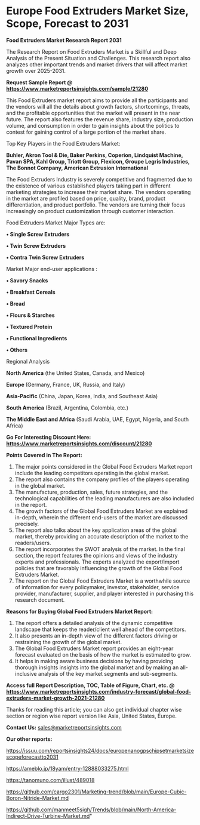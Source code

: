 # Europe Food Extruders Market Size, Scope, Forecast to 2031

<strong>Food Extruders Market Research Report 2031</strong>

The Research Report on Food Extruders Market is a Skillful and Deep Analysis of the Present Situation and Challenges. This research report also analyzes other important trends and market drivers that will affect market growth over 2025-2031.

<strong>Request Sample Report @ <a href=https://www.marketreportsinsights.com/sample/21280>https://www.marketreportsinsights.com/sample/21280</a></strong>

This Food Extruders market report aims to provide all the participants and the vendors will all the details about growth factors, shortcomings, threats, and the profitable opportunities that the market will present in the near future. The report also features the revenue share, industry size, production volume, and consumption in order to gain insights about the politics to contest for gaining control of a large portion of the market share.

Top Key Players in the Food Extruders Market:

<strong>Buhler, Akron Tool & Die, Baker Perkins, Coperion, Lindquist Machine, Pavan SPA, Kahl Group, Triott Group, Flexicon, Groupe Legris Industries, The Bonnot Company, American Extrusion International</strong>

The Food Extruders Industry is severely competitive and fragmented due to the existence of various established players taking part in different marketing strategies to increase their market share. The vendors operating in the market are profiled based on price, quality, brand, product differentiation, and product portfolio. The vendors are turning their focus increasingly on product customization through customer interaction.

Food Extruders Market Major Types are:

<strong>• Single Screw Extruders

• Twin Screw Extruders

• Contra Twin Screw Extruders</strong>

Market Major end-user applications :

<strong>• Savory Snacks

• Breakfast Cereals

• Bread

• Flours & Starches

• Textured Protein

• Functional Ingredients

• Others</strong>

Regional Analysis

</u><strong><b>North America</b></strong> (the United States, Canada, and Mexico)

<strong><b>Europe </b></strong>(Germany, France, UK, Russia, and Italy)

<strong><b>Asia-Pacific</b></strong> (China, Japan, Korea, India, and Southeast Asia)

<strong><b>South America</b></strong> (Brazil, Argentina, Colombia, etc.)

<strong><b>The Middle East and Africa</b></strong> (Saudi Arabia, UAE, Egypt, Nigeria, and South Africa)

<strong>Go For Interesting Discount Here: <a href=https://www.marketreportsinsights.com/discount/21280>https://www.marketreportsinsights.com/discount/21280</a></strong>

<strong>Points Covered in The Report:</strong>
<ol>
  <li>The major points considered in the Global Food Extruders Market report include the leading competitors operating in the global market.</li>
  <li>The report also contains the company profiles of the players operating in the global market.</li>
  <li>The manufacture, production, sales, future strategies, and the technological capabilities of the leading manufacturers are also included in the report.</li>
  <li>The growth factors of the Global Food Extruders Market are explained in-depth, wherein the different end-users of the market are discussed precisely.</li>
  <li>The report also talks about the key application areas of the global market, thereby providing an accurate description of the market to the readers/users.</li>
  <li>The report incorporates the SWOT analysis of the market. In the final section, the report features the opinions and views of the industry experts and professionals. The experts analyzed the export/import policies that are favorably influencing the growth of the Global Food Extruders Market.</li>
  <li>The report on the Global Food Extruders Market is a worthwhile source of information for every policymaker, investor, stakeholder, service provider, manufacturer, supplier, and player interested in purchasing this research document.</li>
</ol>
<strong>Reasons for Buying Global Food Extruders Market Report:</strong>

<ol>
  <li>The report offers a detailed analysis of the dynamic competitive landscape that keeps the reader/client well ahead of the competitors.</li>
  <li>It also presents an in-depth view of the different factors driving or restraining the growth of the global market.</li>
  <li>The Global Food Extruders Market report provides an eight-year forecast evaluated on the basis of how the market is estimated to grow.</li>
  <li>It helps in making aware business decisions by having providing thorough insights insights into the global market and by making an all-inclusive analysis of the key market segments and sub-segments.</li>
</ol>
<strong>Access full Report Description, TOC, Table of Figure, Chart, etc. @ <a href=https://www.marketreportsinsights.com/industry-forecast/global-food-extruders-market-growth-2021-21280>https://www.marketreportsinsights.com/industry-forecast/global-food-extruders-market-growth-2021-21280</a></strong>


Thanks for reading this article; you can also get individual chapter wise section or region wise report version like Asia, United States, Europe.

<strong>Contact Us:</strong>
sales@marketreportsinsights.com

<strong>Our other reports:</strong>

<a href=https://issuu.com/reportsinsights24/docs/europenanogpschipsetmarketsizescopeforecastto2031>https://issuu.com/reportsinsights24/docs/europenanogpschipsetmarketsizescopeforecastto2031</a>

<a href=https://ameblo.jp/18yam/entry-12888033275.html>https://ameblo.jp/18yam/entry-12888033275.html</a>

<a href=https://tanomuno.com/illust/489018>https://tanomuno.com/illust/489018</a>

<a href=https://github.com/cargo2301/Marketing-trend/blob/main/Europe-Cubic-Boron-Nitride-Market.md>https://github.com/cargo2301/Marketing-trend/blob/main/Europe-Cubic-Boron-Nitride-Market.md</a>

<a href=https://github.com/manmeet5sigh/Trends/blob/main/North-America-Indirect-Drive-Turbine-Market.md>https://github.com/manmeet5sigh/Trends/blob/main/North-America-Indirect-Drive-Turbine-Market.md</a>"

